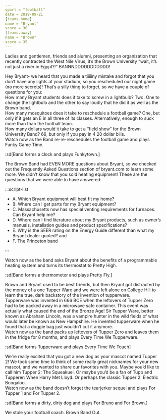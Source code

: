 ```yaml
---
sport = "football"
date = 2019-09-21
[teams.home]
name = "Bryant"
score = 30
[teams.away]
name = "Brown"
score = 35
---
```


Ladies and gentlemen, friends and alumni, presenting an organization that recently contracted the West Nile Virus, it’s the Brown University “wait, it’s not just a river in Egypt?!” BANNNDDDDDDDDDDD!

Hey Bryant- we heard that you made a tiiiiiny mistake and forgot that you don’t have any lights at your stadium, so you rescheduled our night game (no more secrets)! That’s a silly thing to forget, so we have a couple of questions for you:\
How many Bryant students does it take to screw in a lightbulb? Two. One to change the lightbulb and the other to say loudly that he did it as well as the Brown band.\
How many mosquitoes does it take to reschedule a football game? One, but only if it gets an E in all three of its classes. Alternatively, enough to suck more than than the football team.\
How many dollars would it take to get a “field show” for the Brown University Band? 69, but only if you pay in 4 20 dollar bills.\
Watch now as the Band re-re-reschedules the football game and plays Funky Game Time.

:sd[Band forms a clock and plays Funkytown.]

The Brown Band had EVEN MORE questions about Bryant, so we checked out the Frequently Asked Questions section of bryant.com to learn some more. We didn’t know that you sold heating equipment! These are the questions that we were able to have answered:

:::script-list

- A. Which Bryant equipment will best fit my home?
- B. Where can I get parts for my Bryant equipment?
- C. Massachusetts now has special venting requirements for furnaces. Can Bryant help me?
- D. Where can I find literature about my Bryant products, such as owner’s manuals, installation guides and product specifications?
- E. Why is the SEER rating on the Energy Guide different than what my Bryant dealer quoted? and
- F. The Princeton band

:::

Watch now as the band asks Bryant about the benefits of a programmable heating system and turns its thermostat to Pretty High.

:sd[Band forms a thermometer and plays Pretty Fly.]

Brown and Bryant used to be best friends, but then Bryant got distracted by the money of a one Tupper Ware and we were left alone on College Hill to learn the true, dark backstory of the invention of tupperware.\
Tupperware was invented in 666 BCE when the leftovers of Tupper Zero had to be packed away in a microwave safe container. This event was actually what caused the end of the Bronze Age! Sir Tupper Ware, better known as Abraham Lincoln, was a vampire hunter in the wild fields of what would later be known as New Hampshire. He invented tupperware when he found that a doggie bag just wouldn’t cut it anymore.\
Watch now as the band packs up leftovers of Tupper Zero and leaves them in the fridge for 8 months, and plays Every Time We Tupperware.

:sd[Band forms Tupperware and plays Every Time We Touch]

We’re really excited that you got a new dog as your mascot named Tupper 2! We took some time to think of some really great nicknames for your new mascot, and we wanted to share our favorites with you. Maybe you’d like to call him Tupper 2: The Squeakuel. Or maybe you’d be a fan of Tupp and Tupperer: When Harry Met Lloyd. Or perhaps the classic Tupper 2: Electric Boogaloo.\
Watch now as the band doesn’t forget the tearjerker sequel and plays For Tupper 1 and For Tupper 2.

:sd[Band forms a dirty, dirty dog and plays For Bruno and For Brown.]

We stole your football coach. Brown Band Out.
